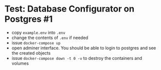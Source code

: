# Test: Database Configurator on Postgres #1

- copy `example.env` into `.env`
- change the contents of `.env` if needed
- issue `docker-compose up`
- open adminer interface. You should be able to login to postgres and see the created objects
- issue `docker-compose down -t 0 -v` to destroy the containers and volumes
